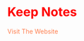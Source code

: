 <h1 style="color:red;"> Keep Notes </h1>
<a href=""https://saaketh9616-keep-notes.netlify.app/" style="text-decoration:none;color:coral;">Visit The Website</a>
